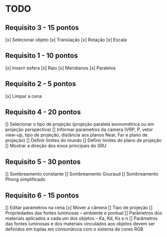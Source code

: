 # TODO

## Requisito 3 - 15 pontos

[x] Selecionar objeto
[x] Translação
[x] Rotação
[x] Escala

## Requisito 1 - 10 pontos

[x] Inserir esfera
[x] Raio
[x] Meridianos
[x] Paralelos

## Requisito 2 - 5 pontos

[x] Limpar a cena

## Requisito 4 - 20 pontos

[] Selecionar o tipo de projeção (projeção paralela axonométrica ou em projeção perspectiva)
[] Informar parametros da camera (VRP, P, vetor view-up, tipo de projeção, distância aos planos Near, Far e plano de projeção)
[] Definir limites do mundo
[] Definir limites do plano de projeção
[] Mostrar a direção dos eixos principais do SRU

## Requisito 5 - 30 pontos

[] Sombreamento constante
[] Sombreamento Gouraud
[] Sombreamento Phong simplificado

## Requisito 6 - 15 pontos

[] Editar parametros na cena
[x] Mover a câmera
[] Tipo de projeção
[] Propriedades das fontes luminosas – ambiente e pontual
[] Parâmetros dos materiais aplicados a cada um dos objetos – Ka, Kd, Ks e n
[] Parâmetros das fontes luminosas e dos materiais vinculados aos objetos devem ser definidos em tuplas em consonância com o sistema de cores RGB
